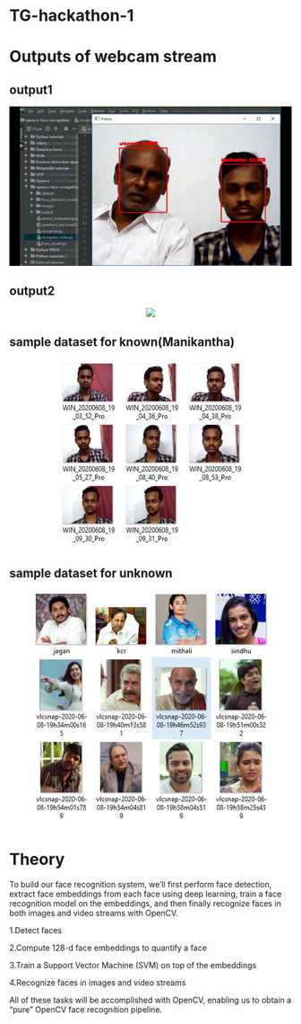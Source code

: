 # TG-hackathon-1
# Outputs of webcam stream
## output1
 <p align="center">
   <img src="output221.gif">
  </p>
  
## output2
 <p align="center">
   <img src="output222.gif">
  </p>


## sample dataset for known(Manikantha)
 <p align="center">
   <img src="cap21.JPG">
  </p>
  
## sample dataset for unknown
 <p align="center">
   <img src="cap22.JPG">
  </p>


# Theory
To build our face recognition system, we’ll first perform face detection, extract face embeddings from each face using deep learning, train a face recognition model on the embeddings, and then finally recognize faces in both images and video streams with OpenCV.

1.Detect faces

2.Compute 128-d face embeddings to quantify a face

3.Train a Support Vector Machine (SVM) on top of the embeddings

4.Recognize faces in images and video streams

All of these tasks will be accomplished with OpenCV, enabling us to obtain a “pure” OpenCV face recognition pipeline.

